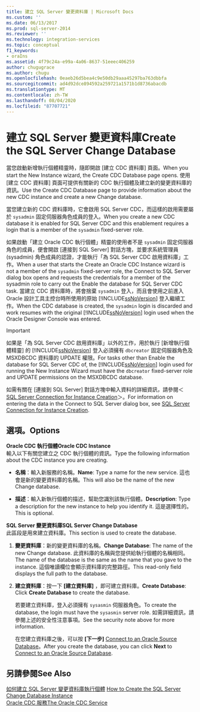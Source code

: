 ```yaml
---
title: 建立 SQL Server 變更資料庫 | Microsoft Docs
ms.custom: ''
ms.date: 06/13/2017
ms.prod: sql-server-2014
ms.reviewer: ''
ms.technology: integration-services
ms.topic: conceptual
f1_keywords:
- oraIns
ms.assetid: 4f79c24a-e99a-4a06-8637-51eeec406259
author: chugugrace
ms.author: chugu
ms.openlocfilehash: 0eaeb26d5bea4c9e50db29aaa45297ba763dbbfa
ms.sourcegitcommit: ad4d92dce894592a259721a1571b1d8736abacdb
ms.translationtype: MT
ms.contentlocale: zh-TW
ms.lasthandoff: 08/04/2020
ms.locfileid: "87707721"
---
```

# <a name="create-the-sql-server-change-database"></a><span data-ttu-id="0a108-102">建立 SQL Server 變更資料庫</span><span class="sxs-lookup"><span data-stu-id="0a108-102">Create the SQL Server Change Database</span></span>
  <span data-ttu-id="0a108-103">當您啟動新增執行個體精靈時，隨即開啟 [建立 CDC 資料庫] 頁面。</span><span class="sxs-lookup"><span data-stu-id="0a108-103">When you start the New Instance wizard, the Create CDC Database page opens.</span></span> <span data-ttu-id="0a108-104">使用 [建立 CDC 資料庫] 頁面可提供有關新的 CDC 執行個體及建立新的變更資料庫的資訊。</span><span class="sxs-lookup"><span data-stu-id="0a108-104">Use the Create CDC Database page to provide information about the new CDC instance and create a new Change database.</span></span>  
  
 <span data-ttu-id="0a108-105">當您建立新的 CDC 資料庫時，它會啟用 SQL Server CDC，而這樣的啟用需要屬於 `sysadmin` 固定伺服器角色成員的登入。</span><span class="sxs-lookup"><span data-stu-id="0a108-105">When you create a new CDC database it is enabled for SQL Server CDC and this enablement requires a login that is a member of the `sysadmin` fixed-server role.</span></span>  
  
 <span data-ttu-id="0a108-106">如果啟動「建立 Oracle CDC 執行個體」精靈的使用者不是 `sysadmin` 固定伺服器角色的成員，便會開啟 [連接到 SQL Server] 對話方塊，並要求系統管理員 (sysadmin) 角色成員的認證，才能執行「為 SQL Server CDC 啟用資料庫」工作。</span><span class="sxs-lookup"><span data-stu-id="0a108-106">When a user that starts the Create an Oracle CDC Instance wizard is not a member of the `sysadmin` fixed-server role, the Connect to SQL Server dialog box opens and requests the credentials for a member of the sysadmin role to carry out the Enable the database for SQL Server CDC task.</span></span> <span data-ttu-id="0a108-107">當建立 CDC 資料庫時，將會捨棄 `sysadmin` 登入，而且會使用之前進入 Oracle 設計工具主控台時所使用的原始 [!INCLUDE[ssNoVersion](../../includes/ssnoversion-md.md)] 登入繼續工作。</span><span class="sxs-lookup"><span data-stu-id="0a108-107">When the CDC database is created, the `sysadmin` login is discarded and work resumes with the original [!INCLUDE[ssNoVersion](../../includes/ssnoversion-md.md)] login used when the Oracle Designer Console was entered.</span></span>  
  
> [!IMPORTANT]  
>  <span data-ttu-id="0a108-108">如果是「為 SQL Server CDC 啟用資料庫」以外的工作，用於執行 [新增執行個體精靈] 的 [!INCLUDE[ssNoVersion](../../includes/ssnoversion-md.md)] 登入必須擁有 `dbcreator` 固定伺服器角色及 MSXDBCDC 資料庫的 UPDATE 權限。</span><span class="sxs-lookup"><span data-stu-id="0a108-108">For tasks other than Enable the database for SQL Server CDC of, the [!INCLUDE[ssNoVersion](../../includes/ssnoversion-md.md)] login used for running the New Instance Wizard must have the `dbcreator` fixed-server role and UPDATE permissions on the MSXDBCDC database.</span></span>  
  
 <span data-ttu-id="0a108-109">如需有關在 [連接到 SQL Server] 對話方塊中輸入資料的詳細資訊，請參閱＜ [SQL Server Connection for Instance Creation](sql-server-connection-for-instance-creation.md)＞。</span><span class="sxs-lookup"><span data-stu-id="0a108-109">For information on entering the data in the Connect to SQL Server dialog box, see [SQL Server Connection for Instance Creation](sql-server-connection-for-instance-creation.md).</span></span>  
  
## <a name="options"></a><span data-ttu-id="0a108-110">選項。</span><span class="sxs-lookup"><span data-stu-id="0a108-110">Options</span></span>  
 <span data-ttu-id="0a108-111">**Oracle CDC 執行個體**</span><span class="sxs-lookup"><span data-stu-id="0a108-111">**Oracle CDC Instance**</span></span>  
 <span data-ttu-id="0a108-112">輸入以下有關您建立之 CDC 執行個體的資訊。</span><span class="sxs-lookup"><span data-stu-id="0a108-112">Type the following information about the CDC instance you are creating.</span></span>  
  
-   <span data-ttu-id="0a108-113">**名稱**：輸入新服務的名稱。</span><span class="sxs-lookup"><span data-stu-id="0a108-113">**Name**: Type a name for the new service.</span></span> <span data-ttu-id="0a108-114">這也會是新的變更資料庫的名稱。</span><span class="sxs-lookup"><span data-stu-id="0a108-114">This will also be the name of the new Change database.</span></span>  
  
-   <span data-ttu-id="0a108-115">**描述**：輸入新執行個體的描述，幫助您識別該執行個體。</span><span class="sxs-lookup"><span data-stu-id="0a108-115">**Description**: Type a description for the new instance to help you identify it.</span></span> <span data-ttu-id="0a108-116">這是選擇性的。</span><span class="sxs-lookup"><span data-stu-id="0a108-116">This is optional.</span></span>  
  
 <span data-ttu-id="0a108-117">**SQL Server 變更資料庫**</span><span class="sxs-lookup"><span data-stu-id="0a108-117">**SQL Server Change Database**</span></span>  
 <span data-ttu-id="0a108-118">此區段是用來建立資料庫。</span><span class="sxs-lookup"><span data-stu-id="0a108-118">This section is used to create the database.</span></span>  
  
1.  <span data-ttu-id="0a108-119">**變更資料庫**：新的變更資料庫的名稱。</span><span class="sxs-lookup"><span data-stu-id="0a108-119">**Change Database**: The name of the new Change database.</span></span> <span data-ttu-id="0a108-120">此資料庫的名稱與您提供給執行個體的名稱相同。</span><span class="sxs-lookup"><span data-stu-id="0a108-120">The name of the database is the same as the name that you gave to the instance.</span></span> <span data-ttu-id="0a108-121">這個唯讀欄位會顯示資料庫的完整路徑。</span><span class="sxs-lookup"><span data-stu-id="0a108-121">This read-only field displays the full path to the database.</span></span>  
  
2.  <span data-ttu-id="0a108-122">**建立資料庫**：按一下 **[建立資料庫]** ，即可建立資料庫。</span><span class="sxs-lookup"><span data-stu-id="0a108-122">**Create Database**: Click **Create Database** to create the database.</span></span>  
  
     <span data-ttu-id="0a108-123">若要建立資料庫，登入必須擁有 `sysasmin` 伺服器角色。</span><span class="sxs-lookup"><span data-stu-id="0a108-123">To create the database, the login must have the `sysasmin` server role.</span></span> <span data-ttu-id="0a108-124">如需詳細資訊，請參閱上述的安全性注意事項。</span><span class="sxs-lookup"><span data-stu-id="0a108-124">See the security note above for more information.</span></span>  
  
     <span data-ttu-id="0a108-125">在您建立資料庫之後，可以按 **[下一步]** [Connect to an Oracle Source Database](connect-to-an-oracle-source-database.md)。</span><span class="sxs-lookup"><span data-stu-id="0a108-125">After you create the database, you can click **Next** to [Connect to an Oracle Source Database](connect-to-an-oracle-source-database.md).</span></span>  
  
## <a name="see-also"></a><span data-ttu-id="0a108-126">另請參閱</span><span class="sxs-lookup"><span data-stu-id="0a108-126">See Also</span></span>  
 <span data-ttu-id="0a108-127">[如何建立 SQL Server 變更資料庫執行個體](how-to-create-the-sql-server-change-database-instance.md) </span><span class="sxs-lookup"><span data-stu-id="0a108-127">[How to Create the SQL Server Change Database Instance](how-to-create-the-sql-server-change-database-instance.md) </span></span>  
 [<span data-ttu-id="0a108-128">Oracle CDC 服務</span><span class="sxs-lookup"><span data-stu-id="0a108-128">The Oracle CDC Service</span></span>](the-oracle-cdc-service.md)  
  
  
